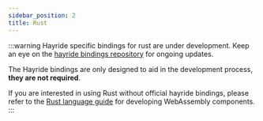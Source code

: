 ```yaml
---
sidebar_position: 2
title: Rust
---
```

:::warning
Hayride specific bindings for rust are under development. Keep an eye on the [hayride bindings repository](https://github.com/hayride-dev/bindings) for ongoing updates.

The Hayride bindings are only designed to aid in the development process, **they are not required**. 

If you are interested in using Rust without official hayride bindings, please refer to the [Rust language guide](https://component-model.bytecodealliance.org/language-support/rust.html) for developing WebAssembly components.
:::